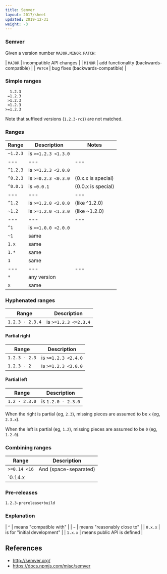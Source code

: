 ```yaml
---
title: Semver
layout: 2017/sheet
updated: 2019-12-31
weight: -3
---
```


### Semver

Given a version number `MAJOR.MINOR.PATCH`:


| `MAJOR` | incompatible API changes                 |
| `MINOR` | add functionality (backwards-compatible) |
| `PATCH` | bug fixes (backwards-compatible)         |

### Simple ranges

      1.2.3
     =1.2.3
     >1.2.3
     <1.2.3
    >=1.2.3

Note that suffixed versions (`1.2.3-rc1`) are not matched.

### Ranges

| Range    | Description         | Notes              |
| ---      | ---                 | ---                |
| `~1.2.3` | is `>=1.2.3 <1.3.0` |                    |
| ---      | ---                 | ---                |
| `^1.2.3` | is `>=1.2.3 <2.0.0` |                    |
| `^0.2.3` | is `>=0.2.3 <0.3.0` | (0.x.x is special) |
| `^0.0.1` | is  `=0.0.1`        | (0.0.x is special) |
| ---      | ---                 | ---                |
| `^1.2`   | is `>=1.2.0 <2.0.0` | (like ^1.2.0)      |
| `~1.2`   | is `>=1.2.0 <1.3.0` | (like ~1.2.0)      |
| ---      | ---                 | ---                |
| `^1`     | is `>=1.0.0 <2.0.0` |                    |
| `~1`     | same                |                    |
| `1.x`    | same                |                    |
| `1.*`    | same                |                    |
| `1`      | same                |                    |
| ---      | ---                 | ---                |
| `*`      | any version         |                    |
| `x`      | same                |                    |


### Hyphenated ranges

| Range              | Description           |
| ---                | ---                   |
| `1.2.3 - 2.3.4`    | is `>=1.2.3 <=2.3.4`  |

#### Partial right

| Range              | Description           |
| ---                | ---                   |
| `1.2.3 - 2.3`      | is `>=1.2.3 <2.4.0`   |
| `1.2.3 - 2`        | is `>=1.2.3 <3.0.0`   |

#### Partial left

| Range              | Description           |
| ---                | ---                   |
| `1.2 - 2.3.0`      | is `1.2.0 - 2.3.0`    |

When the right is partial (eg, `2.3`), missing pieces are assumed to be `x` (eg, `2.3.x`).

When the left is partial (eg, `1.2`), missing pieces are assumed to be `0` (eg, `1.2.0`).

### Combining ranges

| Range              | Description           |
| ---                | ---                   |
| `>=0.14 <16`       | And (space-separated) |
| `0.14.x || 15.x.x` | Or (pipe-separated)   |

### Pre-releases

    1.2.3-prerelease+build

### Explanation

| `^` | means "compatible with" |
| `~` | means "reasonably close to" |
| `0.x.x` | is for "initial development" |
| `1.x.x` | means public API is defined |


## References


 * <http://semver.org/>
 * <https://docs.npmjs.com/misc/semver>
